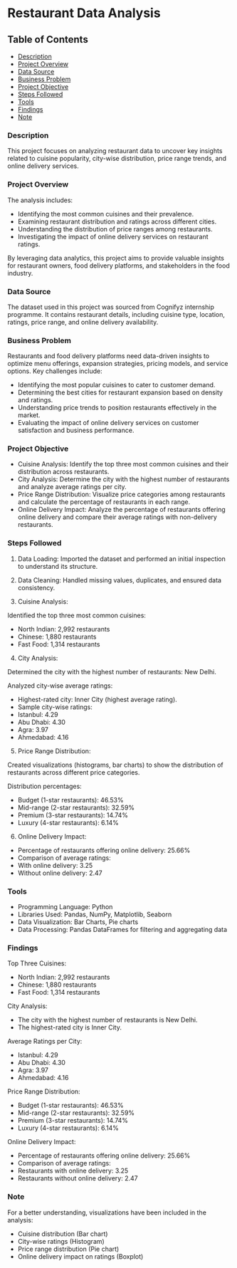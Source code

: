 # Restaurant Data Analysis

## Table of Contents
- [Description](#description)
- [Project Overview](#project-overview)
- [Data Source](#data-source)
- [Business Problem](#business-problem)
- [Project Objective](#project-objective)
- [Steps Followed](#steps-followed)
- [Tools](#tools)
- [Findings](#findings)
- [Note](#note)

### Description
This project focuses on analyzing restaurant data to uncover key insights related to cuisine popularity, city-wise distribution, price range trends, and online delivery services.

### Project Overview
The analysis includes:

- Identifying the most common cuisines and their prevalence.
- Examining restaurant distribution and ratings across different cities.
- Understanding the distribution of price ranges among restaurants.
- Investigating the impact of online delivery services on restaurant ratings.

By leveraging data analytics, this project aims to provide valuable insights for restaurant owners, food delivery platforms, and stakeholders in the food industry.

### Data Source
The dataset used in this project was sourced from Cognifyz internship programme. It contains restaurant details, including cuisine type, location, ratings, price range, and online delivery availability.

### Business Problem
Restaurants and food delivery platforms need data-driven insights to optimize menu offerings, expansion strategies, pricing models, and service options. Key challenges include:

- Identifying the most popular cuisines to cater to customer demand.
- Determining the best cities for restaurant expansion based on density and ratings.
- Understanding price trends to position restaurants effectively in the market.
- Evaluating the impact of online delivery services on customer satisfaction and business performance.

### Project Objective
- Cuisine Analysis: Identify the top three most common cuisines and their distribution across restaurants.
- City Analysis: Determine the city with the highest number of restaurants and analyze average ratings per city.
- Price Range Distribution: Visualize price categories among restaurants and calculate the percentage of restaurants in each range.
- Online Delivery Impact: Analyze the percentage of restaurants offering online delivery and compare their average ratings with non-delivery restaurants.

### Steps Followed
1. Data Loading: Imported the dataset and performed an initial inspection to understand its structure.

2. Data Cleaning: Handled missing values, duplicates, and ensured data consistency.

3. Cuisine Analysis:

Identified the top three most common cuisines:

- North Indian: 2,992 restaurants
- Chinese: 1,880 restaurants
- Fast Food: 1,314 restaurants

4. City Analysis:

Determined the city with the highest number of restaurants: New Delhi.

Analyzed city-wise average ratings:

- Highest-rated city: Inner City (highest average rating).
- Sample city-wise ratings:
- Istanbul: 4.29
- Abu Dhabi: 4.30
- Agra: 3.97
- Ahmedabad: 4.16

5. Price Range Distribution:

Created visualizations (histograms, bar charts) to show the distribution of restaurants across different price categories.

Distribution percentages:

- Budget (1-star restaurants): 46.53%
- Mid-range (2-star restaurants): 32.59%
- Premium (3-star restaurants): 14.74%
- Luxury (4-star restaurants): 6.14%

6. Online Delivery Impact:

- Percentage of restaurants offering online delivery: 25.66%
- Comparison of average ratings:
- With online delivery: 3.25
- Without online delivery: 2.47

### Tools
- Programming Language: Python
- Libraries Used: Pandas, NumPy, Matplotlib, Seaborn
- Data Visualization: Bar Charts, Pie charts
- Data Processing: Pandas DataFrames for filtering and aggregating data

### Findings
Top Three Cuisines:

- North Indian: 2,992 restaurants
- Chinese: 1,880 restaurants
- Fast Food: 1,314 restaurants

City Analysis:

- The city with the highest number of restaurants is New Delhi.
- The highest-rated city is Inner City.

Average Ratings per City:

- Istanbul: 4.29
- Abu Dhabi: 4.30
- Agra: 3.97
- Ahmedabad: 4.16

Price Range Distribution:

- Budget (1-star restaurants): 46.53%
- Mid-range (2-star restaurants): 32.59%
- Premium (3-star restaurants): 14.74%
- Luxury (4-star restaurants): 6.14%

Online Delivery Impact:

- Percentage of restaurants offering online delivery: 25.66%
- Comparison of average ratings:
- Restaurants with online delivery: 3.25
- Restaurants without online delivery: 2.47

### Note
For a better understanding, visualizations have been included in the analysis:

- Cuisine distribution (Bar chart)
- City-wise ratings (Histogram)
- Price range distribution (Pie chart)
- Online delivery impact on ratings (Boxplot)
